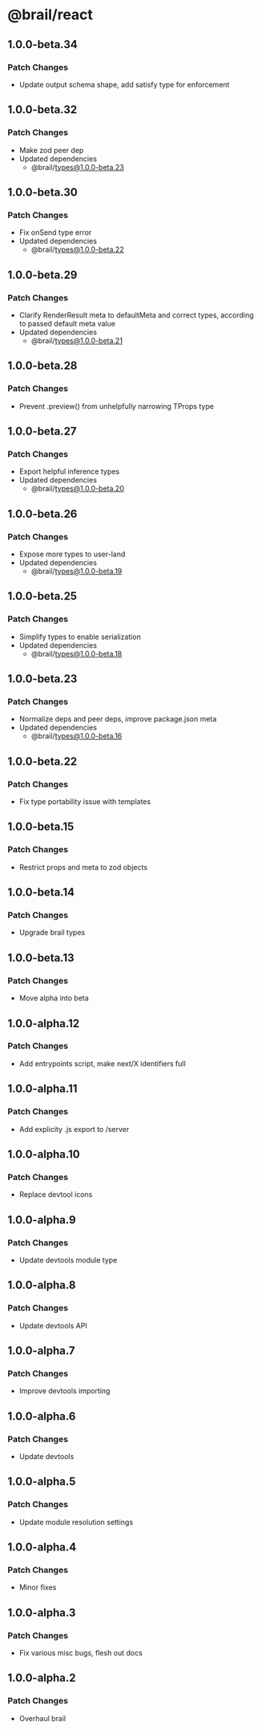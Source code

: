 # @brail/react

## 1.0.0-beta.34

### Patch Changes

- Update output schema shape, add satisfy type for enforcement

## 1.0.0-beta.32

### Patch Changes

- Make zod peer dep
- Updated dependencies
  - @brail/types@1.0.0-beta.23

## 1.0.0-beta.30

### Patch Changes

- Fix onSend type error
- Updated dependencies
  - @brail/types@1.0.0-beta.22

## 1.0.0-beta.29

### Patch Changes

- Clarify RenderResult meta to defaultMeta and correct types, according to passed default meta value
- Updated dependencies
  - @brail/types@1.0.0-beta.21

## 1.0.0-beta.28

### Patch Changes

- Prevent .preview() from unhelpfully narrowing TProps type

## 1.0.0-beta.27

### Patch Changes

- Export helpful inference types
- Updated dependencies
  - @brail/types@1.0.0-beta.20

## 1.0.0-beta.26

### Patch Changes

- Expose more types to user-land
- Updated dependencies
  - @brail/types@1.0.0-beta.19

## 1.0.0-beta.25

### Patch Changes

- Simplify types to enable serialization
- Updated dependencies
  - @brail/types@1.0.0-beta.18

## 1.0.0-beta.23

### Patch Changes

- Normalize deps and peer deps, improve package.json meta
- Updated dependencies
  - @brail/types@1.0.0-beta.16

## 1.0.0-beta.22

### Patch Changes

- Fix type portability issue with templates

## 1.0.0-beta.15

### Patch Changes

- Restrict props and meta to zod objects

## 1.0.0-beta.14

### Patch Changes

- Upgrade brail types

## 1.0.0-beta.13

### Patch Changes

- Move alpha into beta

## 1.0.0-alpha.12

### Patch Changes

- Add entrypoints script, make next/X identifiers full

## 1.0.0-alpha.11

### Patch Changes

- Add explicity .js export to /server

## 1.0.0-alpha.10

### Patch Changes

- Replace devtool icons

## 1.0.0-alpha.9

### Patch Changes

- Update devtools module type

## 1.0.0-alpha.8

### Patch Changes

- Update devtools API

## 1.0.0-alpha.7

### Patch Changes

- Improve devtools importing

## 1.0.0-alpha.6

### Patch Changes

- Update devtools

## 1.0.0-alpha.5

### Patch Changes

- Update module resolution settings

## 1.0.0-alpha.4

### Patch Changes

- Minor fixes

## 1.0.0-alpha.3

### Patch Changes

- Fix various misc bugs, flesh out docs

## 1.0.0-alpha.2

### Patch Changes

- Overhaul brail
